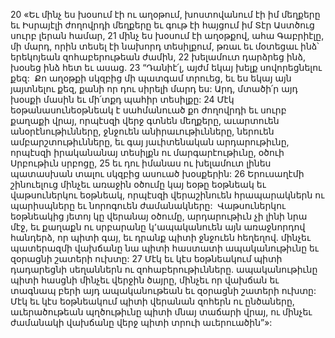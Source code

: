 20 «Եւ մինչ ես խօսում էի ու աղօթում, խոստովանում էի իմ մեղքերը եւ Իսրայէլի ժողովրդի մեղքերը եւ գութ էի հայցում իմ Տէր Աստծուց սուրբ լերան համար, 21 մինչ ես խօսում էի աղօթքով, ահա Գաբրիէլը, մի մարդ, որին տեսել էի նախորդ տեսիլքում, թռաւ եւ մօտեցաւ ինձ՝ երեկոյեան զոհաբերութեան ժամին, 22 խելամուտ դարձրեց ինձ, խօսեց ինձ հետ եւ ասաց.
23 “Դանիէ՛լ, այժմ եկայ խելք սովորեցնելու քեզ:  Քո աղօթքի սկզբից մի պատգամ տրուեց, եւ ես եկայ այն յայտնելու քեզ, քանի որ դու սիրելի մարդ ես: Արդ, մտածի՛ր այդ խօսքի մասին եւ մի՛տքդ պահիր տեսիլքը: 24 Մէկ եօթանասունեօթնեակ է սահմանուած քո ժողովրդի եւ սուրբ քաղաքի վրայ, որպէսզի վերջ գտնեն մեղքերը, աւարտուեն անօրէնութիւնները, ջնջուեն անիրաւութիւնները, ներուեն ամբարշտութիւնները, եւ գայ յաւիտենական արդարութիւնը, որպէսզի իրականանայ տեսիլքն ու մարգարէութիւնը, օծուի Սրբութիւն սրբոցը, 25 եւ դու իմանաս ու խելամուտ լինես պատասխան տալու սկզբից ասուած խօսքերին:
26 Երուսաղէմի շինուելուց մինչեւ առաջին օծումը կայ եօթը եօթնեակ եւ վաթսուներկու եօթնեակ, որպէսզի վերաշինուեն հրապարակներն ու պարիսպները եւ նորոգուեն ժամանակները:  Վաթսուներկու եօթնեակից յետոյ կը վերանայ օծումը, արդարութիւն չի լինի նրա մէջ, եւ քաղաքն ու սրբարանը կ՚ապականուեն այն առաջնորդով հանդերձ, որ պիտի գայ, եւ դրանք պիտի ջնջուեն հեղեղով. մինչեւ պատերազմի վախճանը նա պիտի հաստատի ապականութիւնը եւ զօրացնի շատերի ուխտը:
27 Մէկ եւ կէս եօթնեակում պիտի դադարեցնի սեղաններն ու զոհաբերութիւնները. ապականութիւնը պիտի հասցնի մինչեւ վերջին ծայրը, մինչեւ որ վախճան եւ տագնապ բերի այդ ապականութեան եւ զօրացնի շատերի ուխտը: Մէկ եւ կէս եօթնեակում պիտի վերանան զոհերն ու ընծաները, աւերածութեան պղծութիւնը պիտի մնայ տաճարի վրայ, ու մինչեւ ժամանակի վախճանը վերջ պիտի տրուի աւերուածին”»:
